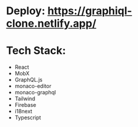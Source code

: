 # Deploy: https://graphiql-clone.netlify.app/

# Tech Stack:

- React
- MobX
- GraphQL.js
- monaco-editor
- monaco-graphql
- Tailwind
- Firebase
- i18next
- Typescript
